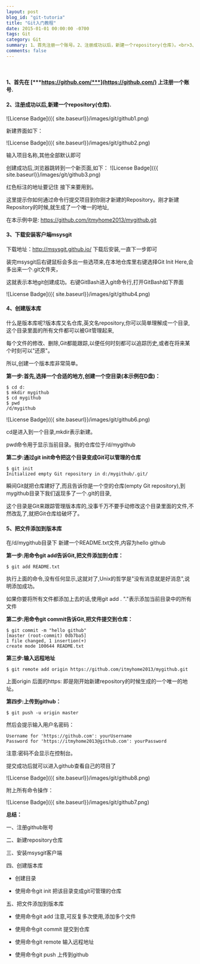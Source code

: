 ```yaml
---
layout: post
blog_id: "git-tutoria"
title: "Git入门教程"
date: 2015-01-01 00:00:00 -0700
tags: Git
category: Git
summary: 1、首先注册一个账号。2、注册成功以后，新建一个repository(仓库)。<br>3、下载安装客户端msysgit。4、创建版本库。5、把文件添加到版本库
comments: false
---
```

<br>

#### 1、首先在 [***https://github.com/***](https://github.com/)  上注册一个账号.
   
#### 2、注册成功以后,新建一个repository(仓库).
    
![License Badge]({{ site.baseurl}}/images/git/github1.png)

新建界面如下：
  
![License Badge]({{ site.baseurl}}/images/git/github2.png)
  
输入项目名称,其他全部默认即可

创建成功后,浏览器跳转到一个新页面,如下：
![License Badge]({{ site.baseurl}}/images/git/github3.png)

红色标注的地址要记住 接下来要用到。
  
这里提示你如何通过命令行提交项目到你刚才新建的Repository。刚才新建Repository的时候,就生成了一个唯一的地址,
  
在本示例中是: https://github.com/itmyhome2013/mygithub.git

#### 3、下载安装客户端msysgit

下载地址：<a href="http://msysgit.github.io/">http://msysgit.github.io/</a>  下载后安装,一直下一步即可

装完msysgit后右键鼠标会多出一些选项来,在本地仓库里右键选择Git Init Here,会多出来一个.git文件夹，

这就表示本地git创建成功。右键GitBash进入git命令行,打开GitBash如下界面

![License Badge]({{ site.baseurl}}/images/git/github4.png)

#### 4、创建版本库

什么是版本库呢?版本库又名仓库,英文名repository,你可以简单理解成一个目录,这个目录里面的所有文件都可以被Git管理起来,

每个文件的修改、删除,Git都能跟踪,以便任何时刻都可以追踪历史,或者在将来某个时刻可以"还原"。

所以,创建一个版本库非常简单。

**第一步:首先,选择一个合适的地方,创建一个空目录(本示例在D盘)：**

```bath
$ cd d:  
$ mkdir mygithub  
$ cd mygithub  
$ pwd  
/d/mygithub 
```

![License Badge]({{ site.baseurl}}/images/git/github6.png)

cd是进入到一个目录,mkdir表示新建。

pwd命令用于显示当前目录。我的仓库位于/d/mygithub

**第二步:通过git init命令把这个目录变成Git可以管理的仓库**

```bath
$ git init  
Initialized empty Git repository in d:/mygithub/.git/ 
```

瞬间Git就把仓库建好了,而且告诉你是一个空的仓库(empty Git repository),到mygithub目录下我们返现多了一个.git的目录,

这个目录是Git来跟踪管理版本库的,没事千万不要手动修改这个目录里面的文件,不然改乱了,就把Git仓库给破坏了。

#### 5、把文件添加到版本库

在/d/mygithub目录下 新建一个README.txt文件,内容为hello github

**第一步:用命令git add告诉Git,把文件添加到仓库：**
 
```bath
$ git add README.txt 
```

执行上面的命令,没有任何显示,这就对了,Unix的哲学是"没有消息就是好消息",说明添加成功。

如果你要将所有文件都添加上去的话,使用git add .  "."表示添加当前目录中的所有文件

**第二步:用命令git commit告诉Git,把文件提交到仓库：**

```bath
$ git commit -m "hello github"  
[master (root-commit) 0db7ba5]  
1 file changed, 1 insertion(+)  
create mode 100644 README.txt  
```

**第三步:输入远程地址**

```bath
$ git remote add origin https://github.com/itmyhome2013/mygithub.git 
```

上面origin 后面的https: 即是刚开始新建repository的时候生成的一个唯一的地址。

**第四步:上传到github：**

```bath
$ git push -u origin master  
```

然后会提示输入用户名密码：

```bath
Username for 'https://github.com': yourUsername  
Password for 'https://itmyhome2013@github.com': yourPassword  
```

注意:密码不会显示在控制台。

提交成功后就可以进入github查看自己的项目了

![License Badge]({{ site.baseurl}}/images/git/github8.png)

附上所有命令操作：

![License Badge]({{ site.baseurl}}/images/git/github7.png)

**总结：**

一、注册github账号

二、新建repository仓库

三、安装msysgit客户端

四、创建版本库

+ 创建目录

+ 使用命令git init 把该目录变成git可管理的仓库

五、把文件添加到版本库

+ 使用命令git add 注意,可反复多次使用,添加多个文件

+ 使用命令git commit 提交到仓库

+ 使用命令git remote 输入远程地址

+ 使用命令git push 上传到github
	   
	   
	   
[id]: http://example.com/  "Optional Title Here"